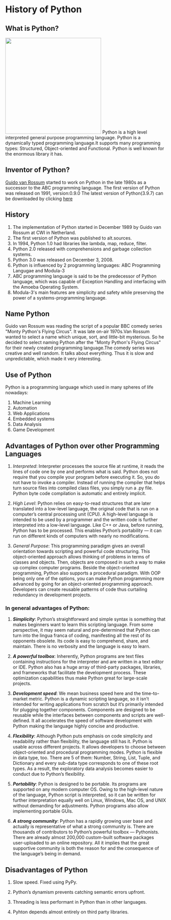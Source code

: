 # History of Python

## What is Python?

<img src = "https://upload.wikimedia.org/wikipedia/commons/thumb/0/0a/Python.svg/1200px-Python.svg.png" width="300"/>
Python is a high level interpreted general purpose programming language. Python is a dynamically typed programming language.It supports many programming types: Structured, Object-oriented and Functional. Python is well known for the enormous library it has.

## Inventor of Python?

<a href = "https://en.wikipedia.org/wiki/Guido_van_Rossum">Guido van Rossum</a> started to work on Python in the late 1980s as a successor to the ABC programming language. The first version of Python was released on 1991, version:0.9.0
The latest version of Python(3.9.7) can be downloaded by clicking <a href = "https://www.python.org/ftp/python/3.9.7/python-3.9.7-amd64.exe">here</a>

## History

1. The implementation of Python started in December 1989 by Guido van Rossum at CWI in Netherland.
2. The first version of Python was published to alt.sources.
3. In 1994, Python 1.0 had libraries like lambda, map, reduce, filter.
4. Python 2.0 released with comprehensions and garbage collection systems.
5. Python 3.0 was released on December 3, 2008.
6. Python is influenced by 2 programming languages: ABC Programming Langugae and Modula-3
7. ABC programming language is said to be the predecessor of Python language, which was capable of Exception Handling and interfacing with the Amoeba Operating System.
8. Modula-3's main features are simplicity and safety while preserving the power of a systems-programming language.

## Name Python

Guido van Rossum was reading the script of a popular BBC comedy series "Monty Python's Flying Circus". It was late on-air 1970s.Van Rossum wanted to select a name which unique, sort, and little-bit mysterious. So he decided to select naming Python after the "Monty Python's Flying Circus" for their newly created programming language.The comedy series was creative and well random. It talks about everything. Thus it is slow and unpredictable, which made it very interesting.

## Use of Python

Python is a programming language which used in many spheres of life nowadays:

1. Machine Learning
2. Automation
3. Web Applications
4. Embedded systems
5. Data Analysis
6. Game Development

## Advantages of Python over other Programming Languages

1. <i>Interpreted</i>: Interpreter processes the source file at runtime, it reads the lines of code one by one and performs what is said. Python does not require that you compile your program before executing it. So, you do not have to invoke a compiler. Instead of running the compiler that helps turn source files into compiled class files, you simply run a .py file. Python byte code compilation is automatic and entirely implicit.

2. <i>High Level</i>: Python relies on easy-to-read structures that are later translated into a low-level language, the original code that is run on a computer’s central processing unit (CPU). A high-level language is intended to be used by a programmer and the written code is further interpreted into a low-level language. Like C++ or Java, before running, Python has to be processed. This enables Python’s portability — it can run on different kinds of computers with nearly no modifications.

3. <i>General Purpose</i>: This programming paradigm gives an overall orientation towards scripting and powerful code structuring. This object-oriented approach allows thinking of problems in terms of classes and objects. Then, objects are composed in such a way to make up complex computer programs. Beside the object-oriented programming, Python also supports a procedural paradigm. With OOP being only one of the options, you can make Python programming more advanced by going for an object-oriented programming approach. Developers can create reusable patterns of code thus curtailing redundancy in development projects.

### In general advantages of Python:

1. <i><b>Simplicity</b></i>: Python’s straightforward and simple syntax is something that makes beginners want to learn this scripting language. From some perspective, it may seem natural and pre-determined that Python can turn into the lingua franca of coding, manifesting all the rest of its opponents obsolete. Its code is easy to comprehend, share, and maintain. There is no verbosity and the language is easy to learn.

2. <i><b>A powerful toolbox</b></i>: Inherently, Python programs are text files containing instructions for the interpreter and are written in a text editor or IDE. Python also has a huge array of third-party packages, libraries, and frameworks that facilitate the development process. These optimization capabilities thus make Python great for large-scale projects.

2. <i><b>Development speed</b></i>: We mean business speed here and the time-to-market metric. Python is a dynamic scripting language, so it isn’t intended for writing applications from scratch but it’s primarily intended for plugging together components. Components are designed to be reusable while the interfaces between components and scripts are well-defined. It all accelerates the speed of software development with Python making the language highly concise and productive.

3. <i><b>Flexibility</b></i>: Although Python puts emphasis on code simplicity and readability rather than flexibility, the language still has it. Python is usable across different projects. It allows developers to choose between object-oriented and procedural programming modes. Python is flexible in data type, too. There are 5 of them: Number, String, List, Tuple, and Dictionary and every sub-data type corresponds to one of these root types. As a result, the exploratory data analysis becomes easier to conduct due to Python’s flexibility.

4. <i><b>Portability</b></i>: Python is designed to be portable. Its programs are supported on any modern computer OS. Owing to the high-level nature of the language, Python script is interpreted, so it can be written for further interpretation equally well on Linux, Windows, Mac OS, and UNIX without demanding for adjustments. Python programs also allow implementing portable GUIs.

5. <i><b>A strong community</b></i>: Python has a rapidly growing user base and actually is representative of what a strong community is. There are thousands of contributors to Python’s powerful toolbox — Pythonists. There are already almost 200,000 custom-built software packages user-uploaded to an online repository. All it implies that the great supportive community is both the reason for and the consequence of the language’s being in demand.



## Disadvantages of Python

1. Slow speed. Fixed using PyPy.

2. Python’s dynamism prevents catching semantic errors upfront.

3. Threading is less performant in Python than in other languages. 

4. Pyhton depends almost entirely on third party libraries.
